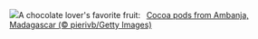 ![](https://www.bing.com/th?id=OHR.CocoaPods_EN-US2252740906_UHD.jpg&w=1000)A chocolate lover's favorite fruit:&nbsp;&ensp;[Cocoa pods from Ambanja, Madagascar (© pierivb/Getty Images)](https://www.bing.com/th?id=OHR.CocoaPods_EN-US2252740906_UHD.jpg)
<br><br/>
